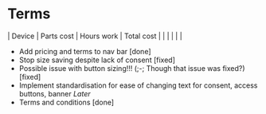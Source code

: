 # Terms #

| Device | Parts cost | Hours work | Total cost |
|        |            |            |            |

- Add pricing and terms to nav bar [done]
- Stop size saving despite lack of consent [fixed]
- Possible issue with button sizing!!! (;-; Though that issue was fixed?) [fixed]
- Implement standardisation for ease of changing text for consent, access buttons, banner *Later*
- Terms and conditions [done]
